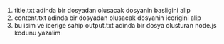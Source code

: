 1) title.txt adinda bir dosyadan olusacak dosyanin basligini alip
2) content.txt adinda bir dosyadan olusacak dosyanin icerigini alip
3) bu isim ve icerige sahip output.txt adinda bir dosya olusturan node.js kodunu yazalim